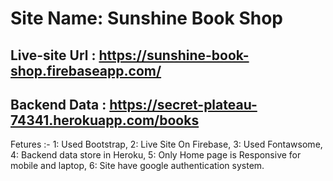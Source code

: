 

# Site Name: Sunshine Book Shop

## Live-site Url : https://sunshine-book-shop.firebaseapp.com/
## Backend Data : https://secret-plateau-74341.herokuapp.com/books

Fetures :-
1: Used Bootstrap, 
2: Live Site On Firebase,
3: Used Fontawsome,
4: Backend data store in Heroku,
5: Only Home page is Responsive for mobile and laptop,
6: Site have google authentication system.


